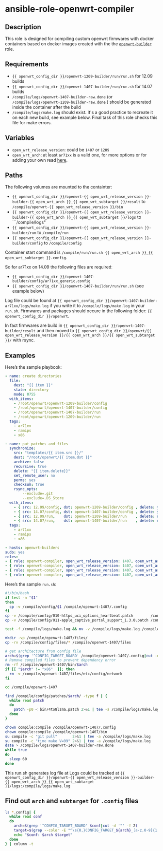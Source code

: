 # ansible-role-openwrt-compiler

## Description

This role is designed for compiling custom openwrt firmwares with docker containers based on docker images created with the the [```openwrt-builder```](https://github.com/gitinsky/ansible-role-openwrt-builder) role.

## Requirements

- ```{{ openwrt_config_dir }}/openwrt-1209-builder/run/run.sh``` for 12.09 builds
- ```{{ openwrt_config_dir }}/openwrt-1407-builder/run/run.sh``` for 14.07 builds
- ```/compile/logs/openwrt-1407-builder-raw.done``` (or ```/compile/logs/openwrt-1209-builder-raw.done``` ) should be generated inside the container after the build
- ```/compile/logs/make.log``` should exist. It's a good practice to recreate it on each new build, see example below. Final task of this role checks this file for make errors.

## Variables

- ```open_wrt_release_version```: could be ```1407``` or ```1209```
- ```open_wrt_arch```: at least ```ar71xx``` is a valid one, for more options or for adding your own read [here](https://github.com/gitinsky/ansible-role-openwrt-builder#updating-role-with-more-architecture-specific-images).

## Paths

The following volumes are mounted to the containter:

* ```{{ openwrt_config_dir }}/openwrt-{{ open_wrt_release_version }}-builder-{{ open_wrt_arch }}_{{ open_wrt_subtarget }}/result``` to ```/compile/openwrt-{{ open_wrt_release_version }}/bin```
* ```{{ openwrt_config_dir }}/openwrt-{{ open_wrt_release_version }}-builder-{{ open_wrt_arch }}_{{ open_wrt_subtarget }}/logs``` to ```/compile/logs"
* ```{{ openwrt_config_dir }}/openwrt-{{ open_wrt_release_version }}-builder/run``` to ```/compile/run```
* ```{{ openwrt_config_dir }}/openwrt-{{ open_wrt_release_version }}-builder/config``` to ```/compile/config```

Container start command is ```/compile/run/run.sh {{ open_wrt_arch }}_{{ open_wrt_subtarget }}.config```.

So for ar71xx on 14.09 the following files are required:

- ```{{ openwrt_config_dir }}/openwrt-1407-builder/config/ar71xx_generic.config```
- ```{{ openwrt_config_dir }}/openwrt-1407-builder/run/run.sh``` (see example below)

Log file could be found at ```{{ openwrt_config_dir }}/openwrt-1407-builder-ar71xx/logs/make.log``` if you write it to ```/compile/logs/make.log``` in your ```run.sh```.
Firmwares and packages should occure in the following folder: ```{{ openwrt_config_dir }}/openwrt```.

In fact firmwares are build in ```{{ openwrt_config_dir }}/openwrt-1407-builder/result``` and then moved to ```{{ openwrt_config_dir }}/openwrt/{{ open_wrt_release_version }}/{{ open_wrt_arch }}/{{ open_wrt_subtarget }}/``` with rsync.

## Examples

Here’s the sample playbook:

```yaml
- name: create directories
  file:
    dest: "{{ item }}"
    state: directory
    mode: 0755
  with_items:
    - /root/openwrt/openwrt-1209-builder/config
    - /root/openwrt/openwrt-1407-builder/config
    - /root/openwrt/openwrt-1407-builder/run
    - /root/openwrt/openwrt-1209-builder/run
  tags:
    - ar71xx
    - ramips
    - x86

- name: put patches and files
  synchronize:
    src: "templates/{{ item.src }}/"
    dest: "/root/openwrt/{{ item.dst }}"
    archive: false
    recursive: true
    delete: "{{ item.delete}}"
    set_remote_user: no
    perms: yes
    checksum: true
    rsync_opts:
        --exclude=.git
        --exclude=.DS_Store
  with_items:
    - { src: 12.09/config, dst: openwrt-1209-builder/config , delete: yes }
    - { src: 14.07/config, dst: openwrt-1407-builder/config , delete: yes }
    - { src: 12.09/run,    dst: openwrt-1209-builder/run    , delete: no  }
    - { src: 14.07/run,    dst: openwrt-1407-builder/run    , delete: no  }
  tags:
    - ar71xx
    - ramips
    - x86

- hosts: openwrt-builders
sudo: yes
roles:
- { role: openwrt-compiler, open_wrt_release_version: 1407, open_wrt_arch: ar71xx, open_wrt_subtarget: generic,  tags: ['ar71xx']   }
- { role: openwrt-compiler, open_wrt_release_version: 1407, open_wrt_arch: ramips, open_wrt_subtarget: mt7620a,  tags: ['ramips']   }
- { role: openwrt-compiler, open_wrt_release_version: 1407, open_wrt_arch: x86   , open_wrt_subtarget: generic,  tags: ['x86'   ]   }
- { role: openwrt-compiler, open_wrt_release_version: 1407, open_wrt_arch: ar71xx, open_wrt_subtarget: mikrotik, tags: ['mikrotik'] }

```

Here’s the sample ```run.sh```:

```bash
#!/bin/bash
if test -n "$1"
then
  cp -v /compile/config/$1 /compile/openwrt-1407/.config
fi
cp -v /compile/config/010-https_uci_options_heartbeat.patch        /compile/openwrt-1407/feeds/oldpackages/net/coova-chilli/patches/
cp -v /compile/config/011-apple_captive_portal_support_1.3.0.patch /compile/openwrt-1407/feeds/oldpackages/net/coova-chilli/patches/

test -f /compile/logs/make.log && mv -v /compile/logs/make.log /compile/logs/make.log.1

mkdir -vp /compile/openwrt-1407/files/
cp -rv /compile/config/files/* /compile/openwrt-1407/files

# get architecture from config file
arch=$(grep '^CONFIG_TARGET_BOARD' /compile/openwrt-1407/.config|cut -d '"' -f 2| tee /dev/stderr)
# Remove compiled files to prevent dependency error
rm -rf /compile/openwrt-1407/bin/$arch
if [[ "$arch" != "x86"  ]]; then
  rm -v /compile/openwrt-1407/files/etc/config/network
fi

cd /compile/openwrt-1407

find /compile/config/patches/$arch/ -type f | {
  while read patch
  do
    patch -p0 < bin/4to8lzma.patch 2>&1 | tee -a /compile/logs/make.log
  done
}

chown compile:compile /compile/openwrt-1407/.config
chown compile:compile /compile/openwrt-1407/bin
su compile -c "git pull"       2>&1 | tee -a /compile/logs/make.log
su compile -c "time make V=99" 2>&1 | tee -a /compile/logs/make.log
date > /compile/logs/openwrt-1407-builder-raw.done
while true
do
  sleep 60
done
```

This run.sh generates log file at Logs could be tracked at ```{{ openwrt_config_dir }}/openwrt-{{ open_wrt_release_version }}-builder-{{ open_wrt_arch }}_{{ open_wrt_subtarget }}/logs:/compile/logs/make.log```

## Find out ```arch``` and ```subtarget``` for ```.config``` files

```bash
ls *.config| {
  while read conf
  do
    arch=$(grep '^CONFIG_TARGET_BOARD' $conf|cut -d '"' -f 2)
    target=$(grep --color -E "^\s{0,}CONFIG_TARGET_${arch}_[a-z,0-9]{1,}=y" $conf| awk -F '[_=]' {'print $4'})
    echo "$conf: $arch $target"
  done
} | column -t
```
